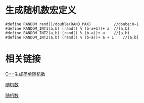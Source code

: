 # 生成随机数宏定义
```
#define RANDOM rand()/double(RAND_MAX)	        //doube:0~1
#define RANDOM_INT1(a,b) (rand() % (b-a+1))+ a	//[a,b]
#define RANDOM_INT2(a,b) (rand() % (b-a))+ a	//[a,b)
#define RANDOM_INT2(a,b) (rand() % (b-a))+ a + 1	//(a,b]
```

# 相关链接
[C++生成简单随机数](https://www.cnblogs.com/xiaokang01/p/9786751.html)

[随机数](https://blog.csdn.net/qq_34784753/article/details/79600809)

[随机数](https://www.cnblogs.com/byhj/p/4149467.html)